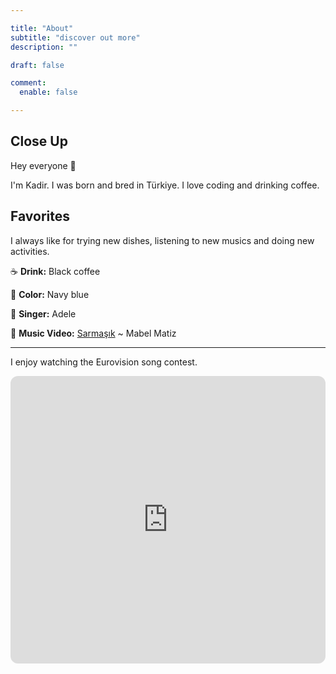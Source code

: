 ```yaml
---

title: "About"
subtitle: "discover out more"
description: ""

draft: false

comment:
  enable: false

---
```


## Close Up

Hey everyone 👋

I'm Kadir. I was born and bred in Türkiye. I love coding and drinking coffee.

## Favorites

I always like for trying new dishes, listening to new musics and doing new activities.

☕️ **Drink:** Black coffee

🌈 **Color:** Navy blue

🎤 **Singer:** Adele

🎵 **Music Video:** [Sarmaşık](https://youtu.be/weVh_KolH1E) ~ Mabel Matiz

---

I enjoy watching the Eurovision song contest.

<iframe style="border-radius:12px" src="https://open.spotify.com/embed/playlist/6dIfoJYnh3Qif1N4AYmfkf?utm_source=generator&theme=0" width="100%" height="460" frameBorder="0" allowfullscreen="" allow="autoplay; clipboard-write; encrypted-media; fullscreen; picture-in-picture" loading="lazy"></iframe>
